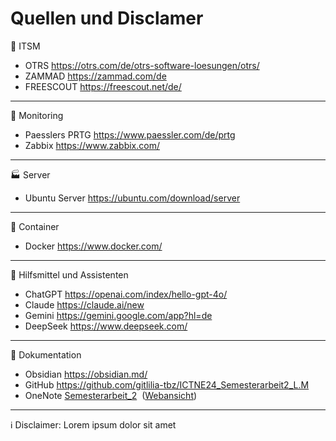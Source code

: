 # Quellen und Disclamer

:ticket: ITSM
- OTRS https://otrs.com/de/otrs-software-loesungen/otrs/
- ZAMMAD https://zammad.com/de
- FREESCOUT https://freescout.net/de/
___

:mag_right: Monitoring
- Paesslers PRTG https://www.paessler.com/de/prtg
- Zabbix https://www.zabbix.com/
___

:factory: Server
- Ubuntu Server https://ubuntu.com/download/server
___

:white_square_button: Container
- Docker https://www.docker.com/
___

🤖 Hilfsmittel und Assistenten
- ChatGPT https://openai.com/index/hello-gpt-4o/
- Claude https://claude.ai/new
- Gemini https://gemini.google.com/app?hl=de
- DeepSeek https://www.deepseek.com/
___
:notebook: Dokumentation

- Obsidian https://obsidian.md/
- GitHub https://github.com/gitlilia-tbz/ICTNE24_Semesterarbeit2_L.M
- OneNote [Semesterarbeit_2](onenote:https://tbzedu-my.sharepoint.com/personal/lilia_mechani_edu_tbz_ch/Documents/Semesterarbeit_2/Semesterarbeit_2/)  ([Webansicht](https://tbzedu-my.sharepoint.com/personal/lilia_mechani_edu_tbz_ch/_layouts/OneNote.aspx?id=%2Fpersonal%2Flilia_mechani_edu_tbz_ch%2FDocuments%2FSemesterarbeit_2%2FSemesterarbeit_2&end=()))
___
:information_source: Disclaimer:
Lorem ipsum dolor sit amet


